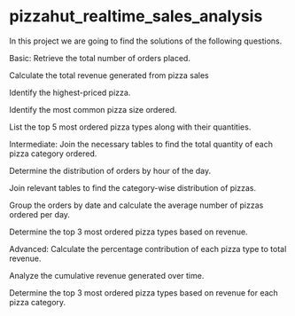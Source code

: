 # pizzahut_realtime_sales_analysis
In this project we are going to find the solutions of the following questions.

Basic:
Retrieve the total number of orders placed.

Calculate the total revenue generated from pizza sales

Identify the highest-priced pizza.

Identify the most common pizza size ordered.

List the top 5 most ordered pizza types along with their quantities.


Intermediate:
Join the necessary tables to find the total quantity of each pizza category ordered.

Determine the distribution of orders by hour of the day.

Join relevant tables to find the category-wise distribution of pizzas.

Group the orders by date and calculate the average number of pizzas ordered per day.

Determine the top 3 most ordered pizza types based on revenue.

Advanced:
Calculate the percentage contribution of each pizza type to total revenue.

Analyze the cumulative revenue generated over time.

Determine the top 3 most ordered pizza types based on revenue for each pizza category.
